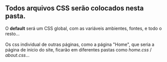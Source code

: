 ## Todos arquivos CSS serão colocados nesta pasta.
O <b>default</b> será um CSS global, com as variáveis ambientes, fontes, e todo o resto...
<br/><br/>
Os css individual de outras páginas, como a página "Home", que seria a página de inicio do site, ficarão em diferentes pastas como <em>home.css</em> / <em>about.css</em>...
